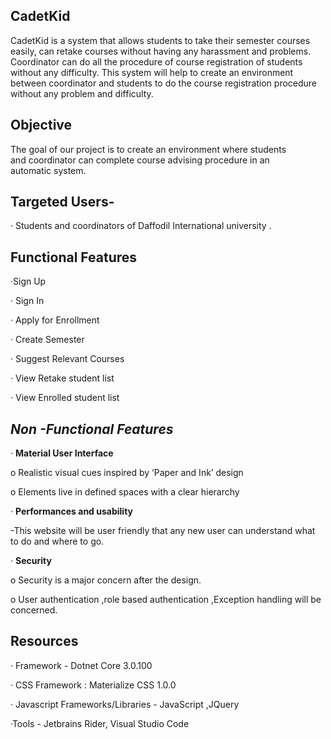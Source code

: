 

## **CadetKid**

CadetKid is a system that allows students to take their semester courses easily, can retake courses without having any harassment and problems. Coordinator can do all the procedure of course registration of students without any difficulty. This system will help to create an environment between coordinator and students to do the course registration procedure without any problem and difficulty.

## **Objective**

The goal of our project is to create an environment where students  
and coordinator can complete course advising procedure in an  
automatic system.

## **Targeted Users-**

· Students and coordinators of Daffodil International university .

## **Functional Features**

·Sign Up

· Sign In

· Apply for Enrollment

· Create Semester

· Suggest Relevant Courses

· View Retake student list

· View Enrolled student list



## *Non -Functional Features*

· **Material User Interface**

o Realistic visual cues inspired by ‘Paper and Ink’ design

o Elements live in defined spaces with a clear hierarchy

· **Performances and usability**

 -This website will be user friendly that any new user can understand what to do and where to go.

· **Security**

o Security is a major concern after the design.

o User authentication ,role based authentication ,Exception handling will be concerned.

## **Resources**

· Framework - Dotnet Core 3.0.100

· CSS Framework : Materialize CSS 1.0.0

· Javascript Frameworks/Libraries - JavaScript ,JQuery

·Tools - Jetbrains Rider, Visual Studio Code
